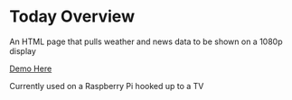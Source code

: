 # Today Overview

An HTML page that pulls weather and news data to be shown on a 1080p display

[Demo Here](http://htmlpreview.github.io/?https://raw.githubusercontent.com/teleganov/today-html/master/index.html)

Currently used on a Raspberry Pi hooked up to a TV